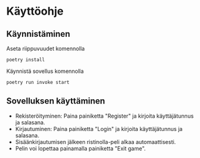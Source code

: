 # Käyttöohje

## Käynnistäminen
Aseta riippuvuudet komennolla
```
poetry install
```
Käynnistä sovellus komennolla
```
poetry run invoke start
```

## Sovelluksen käyttäminen
- Rekisteröityminen: Paina painiketta "Register" ja kirjoita käyttäjätunnus ja salasana.
- Kirjautuminen: Paina painiketta "Login" ja kirjoita käyttäjätunnus ja salasana.
- Sisäänkirjautumisen jälkeen ristinolla-peli alkaa automaattisesti.
- Pelin voi lopettaa painamalla painiketta "Exit game". 
